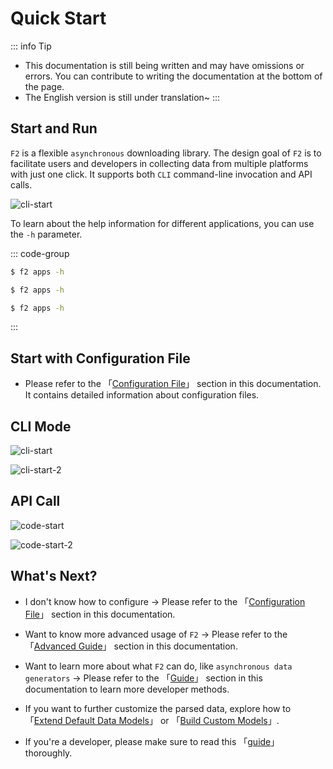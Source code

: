 # Quick Start

::: info Tip
- This documentation is still being written and may have omissions or errors. You can contribute to writing the documentation at the bottom of the page.
- The English version is still under translation~
:::

## Start and Run

`F2` is a flexible `asynchronous` downloading library. The design goal of `F2` is to facilitate users and developers in collecting data from multiple platforms with just one click. It supports both `CLI` command-line invocation and API calls.

![cli-start](/f2-help.png)

To learn about the help information for different applications, you can use the `-h` parameter.

::: code-group

```sh [Windows]
$ f2 apps -h
```

```sh [Linux]
$ f2 apps -h
```

```sh [MacOS]
$ f2 apps -h
```
:::

## Start with Configuration File

- Please refer to the 「[Configuration File](/site-config)」 section in this documentation. It contains detailed information about configuration files.

## CLI Mode

![cli-start](/douyin/cli-start.png)

![cli-start-2](/douyin/cli-start-2.png)

## API Call

![code-start](/douyin/code-start.png)

![code-start-2](/douyin/code-start-2.png)

## What's Next?

- I don't know how to configure -> Please refer to the 「[Configuration File](/site-config)」 section in this documentation.

- Want to know more advanced usage of `F2` -> Please refer to the 「[Advanced Guide](/advance-guide)」 section in this documentation.

- Want to learn more about what `F2` can do, like `asynchronous data generators` -> Please refer to the 「[Guide](/guide/what-is-f2)」 section in this documentation to learn more developer methods.

- If you want to further customize the parsed data, explore how to 「[Extend Default Data Models](#)」 or 「[Build Custom Models](#)」.

- If you're a developer, please make sure to read this 「[guide](/guide/what-is-f2)」 thoroughly.
